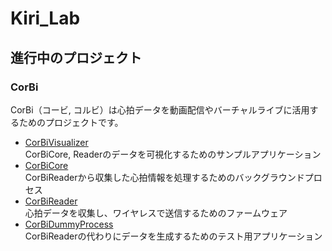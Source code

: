 # Kiri_Lab

## 進行中のプロジェクト
### CorBi
CorBi（コービ, コルビ）は心拍データを動画配信やバーチャルライブに活用するためのプロジェクトです。  

- [CorBiVisualizer](https://github.com/kiri-lab/CorBiVisualizer)  
  CorBiCore, Readerのデータを可視化するためのサンプルアプリケーション  
- [CorBiCore](https://github.com/kiri-lab/CorBiCore)  
  CorBiReaderから収集した心拍情報を処理するためのバックグラウンドプロセス  
- [CorBiReader](https://github.com/kiri-lab/CorBiReader)  
  心拍データを収集し、ワイヤレスで送信するためのファームウェア 
- [CorBiDummyProcess](https://github.com/kiri-lab/CorBidummyProcess)  
  CorBiReaderの代わりにデータを生成するためのテスト用アプリケーション
